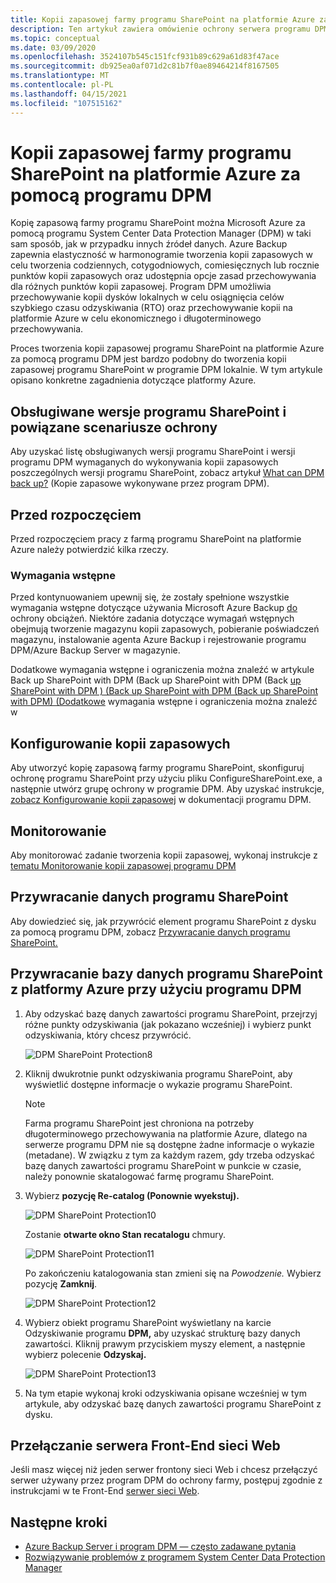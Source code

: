 ```yaml
---
title: Kopii zapasowej farmy programu SharePoint na platformie Azure za pomocą programu DPM
description: Ten artykuł zawiera omówienie ochrony serwera programu DPM/Azure Backup farmy programu SharePoint na platformie Azure
ms.topic: conceptual
ms.date: 03/09/2020
ms.openlocfilehash: 3524107b545c151fcf931b89c629a61d83f47ace
ms.sourcegitcommit: db925ea0af071d2c81b7f0ae89464214f8167505
ms.translationtype: MT
ms.contentlocale: pl-PL
ms.lasthandoff: 04/15/2021
ms.locfileid: "107515162"
---
```

# <a name="back-up-a-sharepoint-farm-to-azure-with-dpm"></a>Kopii zapasowej farmy programu SharePoint na platformie Azure za pomocą programu DPM

Kopię zapasową farmy programu SharePoint można Microsoft Azure za pomocą programu System Center Data Protection Manager (DPM) w taki sam sposób, jak w przypadku innych źródeł danych. Azure Backup zapewnia elastyczność w harmonogramie tworzenia kopii zapasowych w celu tworzenia codziennych, cotygodniowych, comiesięcznych lub rocznie punktów kopii zapasowych oraz udostępnia opcje zasad przechowywania dla różnych punktów kopii zapasowej. Program DPM umożliwia przechowywanie kopii dysków lokalnych w celu osiągnięcia celów szybkiego czasu odzyskiwania (RTO) oraz przechowywanie kopii na platformie Azure w celu ekonomicznego i długoterminowego przechowywania.

Proces tworzenia kopii zapasowej programu SharePoint na platformie Azure za pomocą programu DPM jest bardzo podobny do tworzenia kopii zapasowej programu SharePoint w programie DPM lokalnie. W tym artykule opisano konkretne zagadnienia dotyczące platformy Azure.

## <a name="sharepoint-supported-versions-and-related-protection-scenarios"></a>Obsługiwane wersje programu SharePoint i powiązane scenariusze ochrony

Aby uzyskać listę obsługiwanych wersji programu SharePoint i wersji programu DPM wymaganych do wykonywania kopii zapasowych poszczególnych wersji programu SharePoint, zobacz artykuł [What can DPM back up?](/system-center/dpm/dpm-protection-matrix#applications-backup) (Kopie zapasowe wykonywane przez program DPM).

## <a name="before-you-start"></a>Przed rozpoczęciem

Przed rozpoczęciem pracy z farmą programu SharePoint na platformie Azure należy potwierdzić kilka rzeczy.

### <a name="prerequisites"></a>Wymagania wstępne

Przed kontynuowaniem upewnij się, że zostały spełnione wszystkie wymagania wstępne dotyczące używania Microsoft Azure Backup [do](backup-azure-dpm-introduction.md#prerequisites-and-limitations) ochrony obciążeń. Niektóre zadania dotyczące wymagań wstępnych obejmują tworzenie magazynu kopii zapasowych, pobieranie poświadczeń magazynu, instalowanie agenta Azure Backup i rejestrowanie programu DPM/Azure Backup Server w magazynie.

Dodatkowe wymagania wstępne i ograniczenia można znaleźć w artykule Back up SharePoint with DPM (Back up SharePoint with DPM (Back [up SharePoint with DPM ) (Back up SharePoint with DPM (Back up SharePoint with DPM) (Dodatkowe](/system-center/dpm/back-up-sharepoint#prerequisites-and-limitations) wymagania wstępne i ograniczenia można znaleźć w

## <a name="configure-backup"></a>Konfigurowanie kopii zapasowych

Aby utworzyć kopię zapasową farmy programu SharePoint, skonfiguruj ochronę programu SharePoint przy użyciu pliku ConfigureSharePoint.exe, a następnie utwórz grupę ochrony w programie DPM. Aby uzyskać instrukcje, [zobacz Konfigurowanie kopii zapasowej](/system-center/dpm/back-up-sharepoint#configure-backup) w dokumentacji programu DPM.

## <a name="monitoring"></a>Monitorowanie

Aby monitorować zadanie tworzenia kopii zapasowej, wykonaj instrukcje z [tematu Monitorowanie kopii zapasowej programu DPM](/system-center/dpm/back-up-sharepoint#monitoring)

## <a name="restore-sharepoint-data"></a>Przywracanie danych programu SharePoint

Aby dowiedzieć się, jak przywrócić element programu SharePoint z dysku za pomocą programu DPM, zobacz [Przywracanie danych programu SharePoint.](/system-center/dpm/back-up-sharepoint#restore-sharepoint-data)

## <a name="restore-a-sharepoint-database-from-azure-by-using-dpm"></a>Przywracanie bazy danych programu SharePoint z platformy Azure przy użyciu programu DPM

1. Aby odzyskać bazę danych zawartości programu SharePoint, przejrzyj różne punkty odzyskiwania (jak pokazano wcześniej) i wybierz punkt odzyskiwania, który chcesz przywrócić.

    ![DPM SharePoint Protection8](./media/backup-azure-backup-sharepoint/dpm-sharepoint-protection9.png)
2. Kliknij dwukrotnie punkt odzyskiwania programu SharePoint, aby wyświetlić dostępne informacje o wykazie programu SharePoint.

   > [!NOTE]
   > Farma programu SharePoint jest chroniona na potrzeby długoterminowego przechowywania na platformie Azure, dlatego na serwerze programu DPM nie są dostępne żadne informacje o wykazie (metadane). W związku z tym za każdym razem, gdy trzeba odzyskać bazę danych zawartości programu SharePoint w punkcie w czasie, należy ponownie skatalogować farmę programu SharePoint.
   >
   >
3. Wybierz **pozycję Re-catalog (Ponownie wyekstuj).**

    ![DPM SharePoint Protection10](./media/backup-azure-backup-sharepoint/dpm-sharepoint-protection12.png)

    Zostanie **otwarte okno Stan recatalogu** chmury.

    ![DPM SharePoint Protection11](./media/backup-azure-backup-sharepoint/dpm-sharepoint-protection13.png)

    Po zakończeniu katalogowania stan zmieni się na *Powodzenie.* Wybierz pozycję **Zamknij**.

    ![DPM SharePoint Protection12](./media/backup-azure-backup-sharepoint/dpm-sharepoint-protection14.png)
4. Wybierz obiekt programu SharePoint wyświetlany na karcie Odzyskiwanie programu **DPM,** aby uzyskać strukturę bazy danych zawartości. Kliknij prawym przyciskiem myszy element, a następnie wybierz polecenie **Odzyskaj.**

    ![DPM SharePoint Protection13](./media/backup-azure-backup-sharepoint/dpm-sharepoint-protection15.png)
5. Na tym etapie wykonaj kroki odzyskiwania opisane wcześniej w tym artykule, aby odzyskać bazę danych zawartości programu SharePoint z dysku.

## <a name="switching-the-front-end-web-server"></a>Przełączanie serwera Front-End sieci Web

Jeśli masz więcej niż jeden serwer frontony sieci Web i chcesz przełączyć serwer używany przez program DPM do ochrony farmy, postępuj zgodnie z instrukcjami w te Front-End [serwer sieci Web](/system-center/dpm/back-up-sharepoint#switching-the-front-end-web-server).

## <a name="next-steps"></a>Następne kroki

* [Azure Backup Server i program DPM — często zadawane pytania](backup-azure-dpm-azure-server-faq.yml)
* [Rozwiązywanie problemów z programem System Center Data Protection Manager](backup-azure-scdpm-troubleshooting.md)

